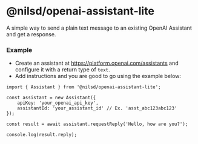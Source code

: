 # @nilsd/openai-assistant-lite

A simple way to send a plain text message to an existing OpenAI Assistant and get a response.

### Example

- Create an assistant at https://platform.openai.com/assistants and configure it with a return type of `text`.
- Add instructions and you are good to go using the example below:

```
import { Assistant } from '@nilsd/openai-assistant-lite';

const assistant = new Assistant({
    apiKey: 'your_openai_api_key',
    assistantId: 'your_assistant_id' // Ex. 'asst_abc123abc123'
});

const result = await assistant.requestReply('Hello, how are you?');

console.log(result.reply);
```
